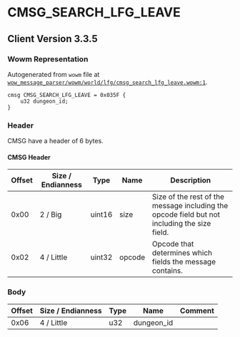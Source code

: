 # CMSG_SEARCH_LFG_LEAVE

## Client Version 3.3.5

### Wowm Representation

Autogenerated from `wowm` file at [`wow_message_parser/wowm/world/lfg/cmsg_search_lfg_leave.wowm:1`](https://github.com/gtker/wow_messages/tree/main/wow_message_parser/wowm/world/lfg/cmsg_search_lfg_leave.wowm#L1).
```rust,ignore
cmsg CMSG_SEARCH_LFG_LEAVE = 0x035F {
    u32 dungeon_id;
}
```
### Header

CMSG have a header of 6 bytes.

#### CMSG Header

| Offset | Size / Endianness | Type   | Name   | Description |
| ------ | ----------------- | ------ | ------ | ----------- |
| 0x00   | 2 / Big           | uint16 | size   | Size of the rest of the message including the opcode field but not including the size field.|
| 0x02   | 4 / Little        | uint32 | opcode | Opcode that determines which fields the message contains.|

### Body

| Offset | Size / Endianness | Type | Name | Comment |
| ------ | ----------------- | ---- | ---- | ------- |
| 0x06 | 4 / Little | u32 | dungeon_id |  |

